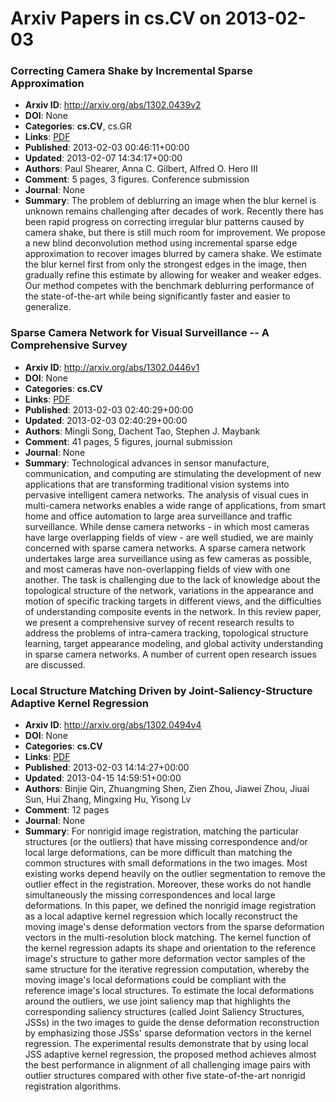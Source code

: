 # Arxiv Papers in cs.CV on 2013-02-03
### Correcting Camera Shake by Incremental Sparse Approximation
- **Arxiv ID**: http://arxiv.org/abs/1302.0439v2
- **DOI**: None
- **Categories**: **cs.CV**, cs.GR
- **Links**: [PDF](http://arxiv.org/pdf/1302.0439v2)
- **Published**: 2013-02-03 00:46:11+00:00
- **Updated**: 2013-02-07 14:34:17+00:00
- **Authors**: Paul Shearer, Anna C. Gilbert, Alfred O. Hero III
- **Comment**: 5 pages, 3 figures. Conference submission
- **Journal**: None
- **Summary**: The problem of deblurring an image when the blur kernel is unknown remains challenging after decades of work. Recently there has been rapid progress on correcting irregular blur patterns caused by camera shake, but there is still much room for improvement. We propose a new blind deconvolution method using incremental sparse edge approximation to recover images blurred by camera shake. We estimate the blur kernel first from only the strongest edges in the image, then gradually refine this estimate by allowing for weaker and weaker edges. Our method competes with the benchmark deblurring performance of the state-of-the-art while being significantly faster and easier to generalize.



### Sparse Camera Network for Visual Surveillance -- A Comprehensive Survey
- **Arxiv ID**: http://arxiv.org/abs/1302.0446v1
- **DOI**: None
- **Categories**: **cs.CV**
- **Links**: [PDF](http://arxiv.org/pdf/1302.0446v1)
- **Published**: 2013-02-03 02:40:29+00:00
- **Updated**: 2013-02-03 02:40:29+00:00
- **Authors**: Mingli Song, Dachent Tao, Stephen J. Maybank
- **Comment**: 41 pages, 5 figures, journal submission
- **Journal**: None
- **Summary**: Technological advances in sensor manufacture, communication, and computing are stimulating the development of new applications that are transforming traditional vision systems into pervasive intelligent camera networks. The analysis of visual cues in multi-camera networks enables a wide range of applications, from smart home and office automation to large area surveillance and traffic surveillance. While dense camera networks - in which most cameras have large overlapping fields of view - are well studied, we are mainly concerned with sparse camera networks. A sparse camera network undertakes large area surveillance using as few cameras as possible, and most cameras have non-overlapping fields of view with one another. The task is challenging due to the lack of knowledge about the topological structure of the network, variations in the appearance and motion of specific tracking targets in different views, and the difficulties of understanding composite events in the network. In this review paper, we present a comprehensive survey of recent research results to address the problems of intra-camera tracking, topological structure learning, target appearance modeling, and global activity understanding in sparse camera networks. A number of current open research issues are discussed.



### Local Structure Matching Driven by Joint-Saliency-Structure Adaptive Kernel Regression
- **Arxiv ID**: http://arxiv.org/abs/1302.0494v4
- **DOI**: None
- **Categories**: **cs.CV**
- **Links**: [PDF](http://arxiv.org/pdf/1302.0494v4)
- **Published**: 2013-02-03 14:14:27+00:00
- **Updated**: 2013-04-15 14:59:51+00:00
- **Authors**: Binjie Qin, Zhuangming Shen, Zien Zhou, Jiawei Zhou, Jiuai Sun, Hui Zhang, Mingxing Hu, Yisong Lv
- **Comment**: 12 pages
- **Journal**: None
- **Summary**: For nonrigid image registration, matching the particular structures (or the outliers) that have missing correspondence and/or local large deformations, can be more difficult than matching the common structures with small deformations in the two images. Most existing works depend heavily on the outlier segmentation to remove the outlier effect in the registration. Moreover, these works do not handle simultaneously the missing correspondences and local large deformations. In this paper, we defined the nonrigid image registration as a local adaptive kernel regression which locally reconstruct the moving image's dense deformation vectors from the sparse deformation vectors in the multi-resolution block matching. The kernel function of the kernel regression adapts its shape and orientation to the reference image's structure to gather more deformation vector samples of the same structure for the iterative regression computation, whereby the moving image's local deformations could be compliant with the reference image's local structures. To estimate the local deformations around the outliers, we use joint saliency map that highlights the corresponding saliency structures (called Joint Saliency Structures, JSSs) in the two images to guide the dense deformation reconstruction by emphasizing those JSSs' sparse deformation vectors in the kernel regression. The experimental results demonstrate that by using local JSS adaptive kernel regression, the proposed method achieves almost the best performance in alignment of all challenging image pairs with outlier structures compared with other five state-of-the-art nonrigid registration algorithms.



